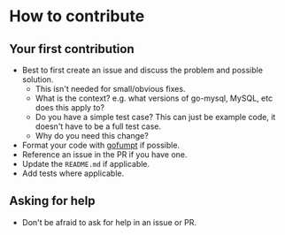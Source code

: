 # How to contribute

## Your first contribution

- Best to first create an issue and discuss the problem and possible solution.
  - This isn't needed for small/obvious fixes.
  - What is the context? e.g. what versions of go-mysql, MySQL, etc does this apply to?
  - Do you have a simple test case? This can just be example code, it doesn't have to be a full test case.
  - Why do you need this change?
- Format your code with [gofumpt](https://github.com/mvdan/gofumpt) if possible.
- Reference an issue in the PR if you have one.
- Update the `README.md` if applicable.
- Add tests where applicable.

## Asking for help

- Don't be afraid to ask for help in an issue or PR.
